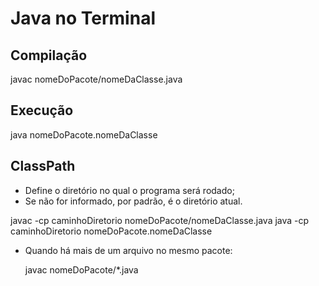 # Java no Terminal

## Compilação

javac nomeDoPacote/nomeDaClasse.java

## Execução

java nomeDoPacote.nomeDaClasse

## ClassPath

- Define o diretório no qual o programa será rodado;
- Se não for informado, por padrão, é o diretório atual.

javac -cp caminhoDiretorio nomeDoPacote/nomeDaClasse.java
java -cp caminhoDiretorio nomeDoPacote.nomeDaClasse

- Quando há mais de um arquivo no mesmo pacote: 

    javac nomeDoPacote/*.java